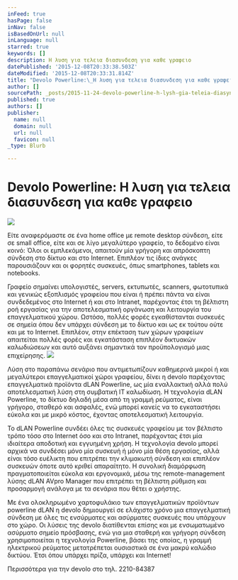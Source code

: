 ```yaml
---
inFeed: true
hasPage: false
inNav: false
isBasedOnUrl: null
inLanguage: null
starred: true
keywords: []
description: Η λυση για τελεια διασυνδεση για καθε γραφειο
datePublished: '2015-12-08T20:33:38.503Z'
dateModified: '2015-12-08T20:33:31.814Z'
title: "Devolo Powerline:\_Η λυση για τελεια διασυνδεση για καθε γραφειο"
author: []
sourcePath: _posts/2015-11-24-devolo-powerline-h-lysh-gia-teleia-diasyndesh-gia-ka8e-graf.md
published: true
authors: []
publisher:
  name: null
  domain: null
  url: null
  favicon: null
_type: Blurb

---
```

# Devolo Powerline: Η λυση για τελεια διασυνδεση για καθε γραφειο
![](https://the-grid-user-content.s3-us-west-2.amazonaws.com/21a235b6-8042-499e-86bd-9b544d8df1c1.jpg)

Είτε αναφερόμαστε σε ένα home office με remote desktop σύνδεση, είτε 
σε small office, είτε και σε λίγο μεγαλύτερo γραφείο, το δεδομένο είναι 
κοινό: Όλοι οι εμπλεκόμενοι, απαιτούν μία γρήγορη και απρόσκοπτη σύνδεση
στο δίκτυο και στο Internet. Επιπλέον τις ίδιες ανάγκες παρουσιάζουν 
και οι φορητές συσκευές, όπως smartphones, tablets και notebooks.

Γραφείο σημαίνει υπολογιστές, servers, εκτυπωτές, scanners, 
φωτοτυπικά και γενικώς εξοπλισμός γραφείου που είναι ή πρέπει πάντα να 
είναι  συνδεδεμένος στο Internet ή και στο Intranet, παρέχοντας έτσι τη 
βέλτιστη ροή εργασίας για την αποτελεσματική οργάνωση και λειτουργία του
επαγγελματικού χώρου. Ωστόσο, πολλές φορές εγκαθίστανται συσκευές σε 
σημεία όπου δεν υπάρχει σύνδεση με το δίκτυο και ως εκ τούτου ούτε και 
με το Internet. Επιπλέον, στην επέκταση των χώρων γραφείων απαιτείται 
πολλές φορές και εγκατάσταση επιπλέον δικτυακών καλωδιώσεων και αυτό 
αυξάνει σημαντικά τον προϋπολογισμό μιας επιχείρησης.
![](https://the-grid-user-content.s3-us-west-2.amazonaws.com/66f8cb20-dbb6-405a-a220-35b841495802.jpg)

Λύση στο παραπάνω σενάριο που αντιμετωπίζουν καθημερινά μικροί ή και 
μεγαλύτεροι επαγγελματικοί χώροι γραφείου, δίνει η devolo παρέχοντας 
επαγγελματικά προϊόντα dLAN Powerline, ως μία εναλλακτική αλλά πολύ 
αποτελεσματική λύση στη συμβατική IT καλωδίωση. Η τεχνολογία dLAN 
Powerline, το δίκτυο δηλαδή μέσα από τη γραμμή ρεύματος, είναι γρήγορο, 
σταθερό και ασφαλές, ενώ μπορεί κανείς να το εγκαταστήσει εύκολα και με 
μικρό κόστος, έχοντας αποτελεσματική λειτουργία.

To dLAN Powerline συνδέει όλες τις συσκευές γραφείου με τον βέλτιστο 
τρόπο τόσο στο Internet όσο και στο Intranet, παρέχοντας έτσι μία 
ιδιαίτερα αποδοτική και εγγυημένη χρήση. Η τεχνολογία devolo μπορεί 
αρχικά να συνδέσει μόνο μία συσκευή ή μόνο μία θέση εργασίας, αλλά είναι
τόσο ευέλικτη που επιτρέπει την κλιμακωτή σύνδεση και επιπλέον συσκευών
όποτε αυτό κριθεί απαραίτητο. Η συνολική διαμόρφωση πραγματοποιείται 
εύκολα και εργονομικά, μέσω της remote-management λύσης dLAN AVpro 
Manager που  επιτρέπει τη βέλτιστη ρύθμιση και προσαρμογή ανάλογα με τα 
σενάρια που θέτει ο χρήστης.

Με ένα ολοκληρωμένο χαρτοφυλάκιο των επαγγελματικών προϊόντων 
powerline dLAN η devolo δημιουργεί σε ελάχιστο χρόνο μια επαγγελματική 
σύνδεση με όλες τις ενσύρματες και ασύρματες συσκευές που υπάρχουν στο 
χώρο. Οι λύσεις της devolo διατίθενται επίσης και με ενσωματωμένο 
ασύρματο σημείο πρόσβασης, ενώ για μια σταθερή και γρήγορη σύνδεση 
χρησιμοποιείται η τεχνολογία Powerline, βάσει της οποίας, η γραμμή 
ηλεκτρικού ρεύματος μετατρέπεται ουσιαστικά σε ένα μακρύ καλώδιο 
δικτύου. Έτσι όπου υπάρχει πρίζα, υπάρχει και Internet!

Περισσότερα για την devolo στο τηλ. 2210-84387
